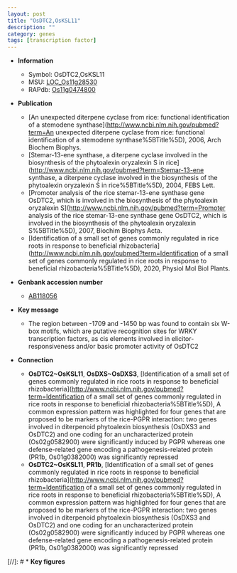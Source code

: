```yaml
---
layout: post
title: "OsDTC2,OsKSL11"
description: ""
category: genes
tags: [transcription factor]
---
```


* **Information**  
    + Symbol: OsDTC2,OsKSL11  
    + MSU: [LOC_Os11g28530](http://rice.uga.edu/cgi-bin/ORF_infopage.cgi?orf=LOC_Os11g28530)  
    + RAPdb: [Os11g0474800](https://rapdb.dna.affrc.go.jp/locus/?name=Os11g0474800)  

* **Publication**  
    + [An unexpected diterpene cyclase from rice: functional identification of a stemodene synthase](http://www.ncbi.nlm.nih.gov/pubmed?term=An unexpected diterpene cyclase from rice: functional identification of a stemodene synthase%5BTitle%5D), 2006, Arch Biochem Biophys.
    + [Stemar-13-ene synthase, a diterpene cyclase involved in the biosynthesis of the phytoalexin oryzalexin S in rice](http://www.ncbi.nlm.nih.gov/pubmed?term=Stemar-13-ene synthase, a diterpene cyclase involved in the biosynthesis of the phytoalexin oryzalexin S in rice%5BTitle%5D), 2004, FEBS Lett.
    + [Promoter analysis of the rice stemar-13-ene synthase gene OsDTC2, which is involved in the biosynthesis of the phytoalexin oryzalexin S](http://www.ncbi.nlm.nih.gov/pubmed?term=Promoter analysis of the rice stemar-13-ene synthase gene OsDTC2, which is involved in the biosynthesis of the phytoalexin oryzalexin S%5BTitle%5D), 2007, Biochim Biophys Acta.
    + [Identification of a small set of genes commonly regulated in rice roots in response to beneficial rhizobacteria](http://www.ncbi.nlm.nih.gov/pubmed?term=Identification of a small set of genes commonly regulated in rice roots in response to beneficial rhizobacteria%5BTitle%5D), 2020, Physiol Mol Biol Plants.

* **Genbank accession number**  
    + [AB118056](http://www.ncbi.nlm.nih.gov/nuccore/AB118056)

* **Key message**  
    + The region between -1709 and -1450 bp was found to contain six W-box motifs, which are putative recognition sites for WRKY transcription factors, as cis elements involved in elicitor-responsiveness and/or basic promoter activity of OsDTC2

* **Connection**  
    + __OsDTC2~OsKSL11__, __OsDXS~OsDXS3__, [Identification of a small set of genes commonly regulated in rice roots in response to beneficial rhizobacteria](http://www.ncbi.nlm.nih.gov/pubmed?term=Identification of a small set of genes commonly regulated in rice roots in response to beneficial rhizobacteria%5BTitle%5D),  A common expression pattern was highlighted for four genes that are proposed to be markers of the rice-PGPR interaction: two genes involved in diterpenoid phytoalexin biosynthesis (OsDXS3 and OsDTC2) and one coding for an uncharacterized protein (Os02g0582900) were significantly induced by PGPR whereas one defense-related gene encoding a pathogenesis-related protein (PR1b, Os01g0382000) was significantly repressed
    + __OsDTC2~OsKSL11__, __PR1b__, [Identification of a small set of genes commonly regulated in rice roots in response to beneficial rhizobacteria](http://www.ncbi.nlm.nih.gov/pubmed?term=Identification of a small set of genes commonly regulated in rice roots in response to beneficial rhizobacteria%5BTitle%5D),  A common expression pattern was highlighted for four genes that are proposed to be markers of the rice-PGPR interaction: two genes involved in diterpenoid phytoalexin biosynthesis (OsDXS3 and OsDTC2) and one coding for an uncharacterized protein (Os02g0582900) were significantly induced by PGPR whereas one defense-related gene encoding a pathogenesis-related protein (PR1b, Os01g0382000) was significantly repressed

[//]: # * **Key figures**  


